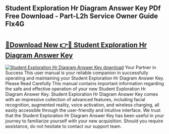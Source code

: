 ## Student Exploration Hr Diagram Answer Key PDf Free Download - Part-L2h Service Owner Guide FIx4G

# <h2><a href="http://dft6yx.blite.top/?on=Student+Exploration+Hr+Diagram+Answer+Key">🔗Download New 👉🔴 Student Exploration Hr Diagram Answer Key</a></h2>

[![Student Exploration Hr Diagram Answer Key download](https://i.imgur.com/lujVjoI.png)](http://dft6yx.blite.top/?on=Student+Exploration+Hr+Diagram+Answer+Key)
Your Partner in Success This user manual is your reliable companion in successfully operating and maintaining your Student Exploration Hr Diagram Answer Key. Please Read Carefully This manual contains important information regarding the safe and effective operation of your new Student Exploration Hr Diagram Answer Key. Student Exploration Hr Diagram Answer Key comes with an impressive collection of advanced features, including facial recognition, augmented reality, voice activation, and wireless charging, all easily accessible through the user-friendly and intuitive interface. We trust that the Student Exploration Hr Diagram Answer Key has been useful in your journey to familiarize yourself with your new acquisition. Should you require assistance, do not hesitate to contact our support team.
